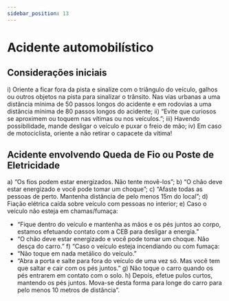```yaml
---
sidebar_position: 13
---
```


# Acidente automobilístico

## Considerações iniciais

i) Oriente a ficar fora da pista e sinalize com o triângulo do veículo, galhos ou outros objetos na pista para sinalizar o trânsito. Nas vias urbanas a uma distância mínima de 50 passos longos do acidente e em rodovias a uma distância mínima de 80 passos longos do acidente;
ii) “Evite que curiosos se aproximem ou toquem nas vítimas ou nos veículos.”;
iii) Havendo possibilidade, mande desligar o veículo e puxar o freio de mão;
iv) Em caso de motociclista, oriente a não retirar o capacete da vítima!

## Acidente envolvendo Queda de Fio ou Poste de Eletricidade

a) “Os fios podem estar energizados. Não tente movê-los”;
b) “O chão deve estar energizado e você pode tomar um choque”;
c) “Afaste todas as pessoas de perto. Mantenha distância de pelo menos 15m do local”;
d) Fiação elétrica caída sobre veículo com pessoas no interior;
e) Caso o veículo não esteja em chamas/fumaça:
   - “Fique dentro do veículo e mantenha as mãos e os pés juntos ao corpo, estamos efetuando contato com a CEB para desligar a energia.”
   - “O chão deve estar energizado e você pode tomar um choque. Não desça do carro.”
f) “Caso o veículo esteja incendiando ou com fumaça:
   - “Não toque em nada metálico do veículo.”
   - “Abra a porta e salte para fora do veículo de uma vez só. Mas você tem que saltar e cair com os pés juntos.”
g) Não toque o carro quando os pés entrarem em contato com o solo.
h) Depois, efetue pulos curtos, mantendo os pés juntos. Mova-se desta forma para longe do carro para pelo menos 10 metros de distância”.
